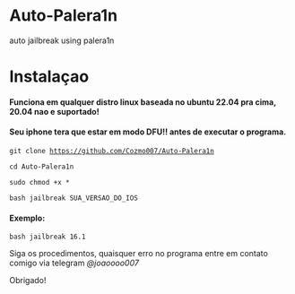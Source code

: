 # Auto-Palera1n
auto jailbreak using palera1n

<h1>Instalaçao</h1>

<h4>Funciona em qualquer distro linux baseada no ubuntu 22.04 pra cima, 20.04 nao e suportado!</h4>

<h4>Seu iphone tera que estar em modo DFU!! antes de executar o programa.</h4>

<code>git clone https://github.com/Cozmo007/Auto-Palera1n</code>

<code>cd Auto-Palera1n</code>

<code>sudo chmod +x *</code>

<code>bash jailbreak SUA_VERSAO_DO_IOS</code>
<h4>Exemplo:</h4>

<code>bash jailbreak 16.1</code>

<p>Siga os procedimentos, quaisquer erro no programa entre em contato comigo via telegram <i>@joaoooo007</i></p>

<p>Obrigado!</p>

